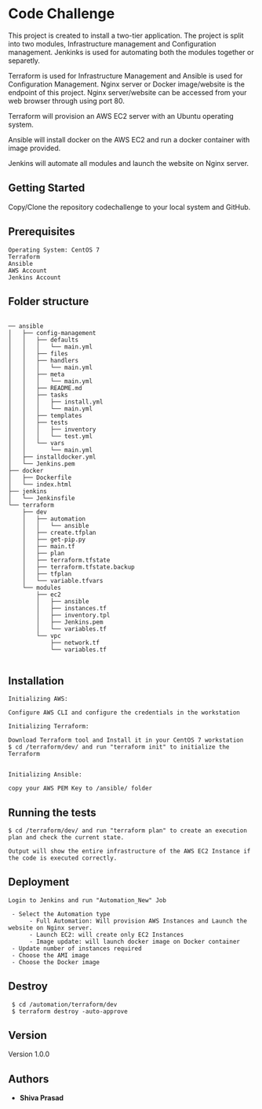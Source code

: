 # Code Challenge

This project is created to install a two-tier application. The project is split into two modules, Infrastructure management and Configuration management. Jenkinks is used for automating both the modules together or separetly.

Terraform is used for Infrastructure Management and Ansible is used for Configuration Management. Nginx server or Docker image/website is the endpoint of this project. Nginx server/website can be accessed from your web browser through using port 80.

Terraform will provision an AWS EC2 server with an Ubuntu operating system.

Ansible will install docker on the AWS EC2 and run a docker container with image provided.

Jenkins will automate all modules and launch the website on Nginx server.

## Getting Started

Copy/Clone the repository codechallenge to your local system and GitHub.

## Prerequisites
```
Operating System: CentOS 7
Terraform
Ansible
AWS Account
Jenkins Account

```
## Folder structure
```

── ansible
│   ├── config-management
│   │   ├── defaults
│   │   │   └── main.yml
│   │   ├── files
│   │   ├── handlers
│   │   │   └── main.yml
│   │   ├── meta
│   │   │   └── main.yml
│   │   ├── README.md
│   │   ├── tasks
│   │   │   ├── install.yml
│   │   │   └── main.yml
│   │   ├── templates
│   │   ├── tests
│   │   │   ├── inventory
│   │   │   └── test.yml
│   │   └── vars
│   │       └── main.yml
│   ├── installdocker.yml
│   └── Jenkins.pem
├── docker
│   ├── Dockerfile
│   └── index.html
├── jenkins
│   └── Jenkinsfile
└── terraform
    ├── dev
    │   ├── automation
    │   │   └── ansible
    │   ├── create.tfplan
    │   ├── get-pip.py
    │   ├── main.tf
    │   ├── plan
    │   ├── terraform.tfstate
    │   ├── terraform.tfstate.backup
    │   ├── tfplan
    │   └── variable.tfvars
    └── modules
        ├── ec2
        │   ├── ansible
        │   ├── instances.tf
        │   ├── inventory.tpl
        │   ├── Jenkins.pem
        │   └── variables.tf
        └── vpc
            ├── network.tf
            └── variables.tf


```

## Installation
```
Initializing AWS:

Configure AWS CLI and configure the credentials in the workstation

Initializing Terraform:

Download Terraform tool and Install it in your CentOS 7 workstation
$ cd /terraform/dev/ and run "terraform init" to initialize the Terraform


Initializing Ansible:

copy your AWS PEM Key to /ansible/ folder

```

## Running the tests

```
$ cd /terraform/dev/ and run "terraform plan" to create an execution plan and check the current state.

Output will show the entire infrastructure of the AWS EC2 Instance if the code is executed correctly.

```

## Deployment

```
Login to Jenkins and run "Automation_New" Job
 
 - Select the Automation type
      - Full Automation: Will provision AWS Instances and Launch the website on Nginx server.
      - Launch EC2: will create only EC2 Instances
      - Image update: will launch docker image on Docker container
 - Update number of instances required
 - Choose the AMI image 
 - Choose the Docker image

```
## Destroy
```
 $ cd /automation/terraform/dev
 $ terraform destroy -auto-approve
```

## Version
Version 1.0.0

## Authors

* **Shiva Prasad** 

